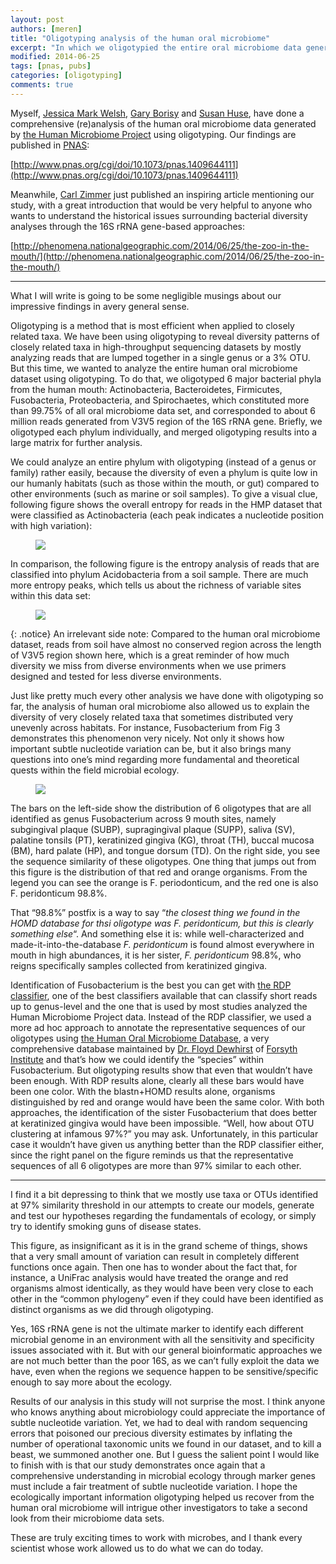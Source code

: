 ```yaml
---
layout: post
authors: [meren]
title: "Oligotyping analysis of the human oral microbiome"
excerpt: "In which we oligotypied the entire oral microbiome data generated by the HMP..."
modified: 2014-06-25
tags: [pnas, pubs]
categories: [oligotyping]
comments: true
---
```


Myself, [Jessica Mark Welsh](http://www.mbl.edu/jbpc/faculty/markwelchj/), [Gary Borisy](http://forsyth.org/person/scientist/gary-borisy) and [Susan Huse](https://vivo.brown.edu/display/sh129), have done a comprehensive (re)analysis of the human oral microbiome data generated by [the Human Microbiome Project](http://www.hmpdacc.org/) using oligotyping. Our findings are published in [PNAS](http://www.pnas.org/):


[http://www.pnas.org/cgi/doi/10.1073/pnas.1409644111](http://www.pnas.org/cgi/doi/10.1073/pnas.1409644111)

Meanwhile, [Carl Zimmer](http://carlzimmer.com/) just published an inspiring article mentioning our study, with a great introduction that would be very helpful to anyone who wants to understand the historical issues surrounding bacterial diversity analyses through the 16S rRNA gene-based approaches:

[http://phenomena.nationalgeographic.com/2014/06/25/the-zoo-in-the-mouth/](http://phenomena.nationalgeographic.com/2014/06/25/the-zoo-in-the-mouth/)

---

What I will write is going to be some negligible musings about our impressive findings in avery general sense.

Oligotyping is a method that is most efficient when applied to closely related taxa. We have been using oligotyping to reveal diversity patterns of closely related taxa in high-throughput sequencing datasets by mostly analyzing reads that are lumped together in a single genus or a 3% OTU. But this time, we wanted to analyze the entire human oral microbiome dataset using oligotyping. To do that, we oligotyped 6 major bacterial phyla from the human mouth: Actinobacteria, Bacteroidetes, Firmicutes, Fusobacteria, Proteobacteria, and Spirochaetes, which constituted more than 99.75% of all oral microbiome data set, and corresponded to about 6 million reads generated from V3V5 region of the 16S rRNA gene. Briefly, we oligotyped each phylum individually, and merged oligotyping results into a large matrix for further analysis.

We could analyze an entire phylum with oligotyping (instead of a genus or family) rather easily, because the diversity of even a phylum is quite low in our humanly habitats (such as those within the mouth, or gut) compared to other environments (such as marine or soil samples). To give a visual clue, following figure shows the overall entropy for reads in the HMP dataset that were classified as Actinobacteria (each peak indicates a nucleotide position with high variation):


<figure>
	<a href="{{ site.url }}/images/oligotyping/Actino.png"><img src="{{ site.url }}/images/oligotyping/Actino.png"></a>
</figure>

In comparison, the following figure is the entropy analysis of reads that are classified into phylum Acidobacteria from a soil sample. There are much more entropy peaks, which tells us about the richness of variable sites within this data set:

<figure>
	<a href="{{ site.url }}/images/oligotyping/Acido.png"><img src="{{ site.url }}/images/oligotyping/Acido.png"></a>
</figure>

{: .notice}
An irrelevant side note: Compared to the human oral microbiome dataset, reads from soil have almost no conserved region across the length of V3V5 region shown here, which is a great reminder of how much diversity we miss from diverse environments when we use primers designed and tested for less diverse environments.

Just like pretty much every other analysis we have done with oligotyping so far, the analysis of human oral microbiome also allowed us to explain the diversity of very closely related taxa that sometimes distributed very unevenly across habitats. For instance, Fusobacterium from Fig 3 demonstrates this phenomenon very nicely. Not only it shows how important subtle nucleotide variation can be, but it also brings many questions into one’s mind regarding more fundamental and theoretical quests within the field microbial ecology.

<figure>
	<a href="{{ site.url }}/images/oligotyping/Fuso.png"><img src="{{ site.url }}/images/oligotyping/Fuso.png"></a>
</figure>

The bars on the left-side show the distribution of 6 oligotypes that are all identified as genus Fusobacterium across 9 mouth sites, namely subgingival plaque (SUBP), supragingival plaque (SUPP), saliva (SV), palatine tonsils (PT), keratinized gingiva (KG), throat (TH), buccal mucosa (BM), hard palate (HP), and tongue dorsum (TD). On the right side, you see the sequence similarity of these oligotypes. One thing that jumps out from this figure is the distribution of that red and orange organisms. From the legend you can see the orange is F. periodonticum, and the red one is also F. peridonticum 98.8%.

That “98.8%” postfix is a way to say “*the closest thing we found in the HOMD database for thsi oligotype was F. peridonticum, but this is clearly something else*“. And something else it is: while well-characterized and made-it-into-the-database *F. peridonticum* is found almost everywhere in mouth in high abundances, it is her sister, *F. peridonticum* 98.8%, who reigns specifically samples collected from keratinized gingiva.

Identification of Fusobacterium is the best you can get with [the RDP classifier](http://rdp.cme.msu.edu/), one of the best classifiers available that can classify short reads up to genus-level and the one that is used by most studies analyzed the Human Microbiome Project data. Instead of the RDP classifier, we used a more ad hoc approach to annotate the representative sequences of our oligotypes using [the Human Oral Microbiome Database](http://www.homd.org/), a very comprehensive database maintained by [Dr. Floyd Dewhirst](http://forsyth.org/person/scientist/floyd-dewhirst) of [Forsyth Institute](http://forsyth.org/) and that’s how we could identify the “species” within Fusobacterium. But oligotyping results show that even that wouldn’t have been enough. With RDP results alone, clearly all these bars would have been one color. With the blastn+HOMD results alone, organisms distinguished by red and orange would have been the same color. With both approaches, the identification of the sister Fusobacterium that does better at keratinized gingiva would have been impossible. “Well, how about OTU clustering at infamous 97%?” you may ask. Unfortunately, in this particular case it wouldn’t have given us anything better than the RDP classifier either, since the right panel on the figure reminds us that the representative sequences of all 6 oligotypes are more than 97% similar to each other.

---

I find it a bit depressing to think that we mostly use taxa or OTUs identified at 97% similarity threshold in our attempts to create our models, generate and test our hypotheses regarding the fundamentals of ecology, or simply try to identify smoking guns of disease states.

This figure, as insignificant as it is in the grand scheme of things, shows that a very small amount of variation can result in completely different functions once again. Then one has to wonder about the fact that, for instance, a UniFrac analysis would have treated the orange and red organisms almost identically, as they would have been very close to each other in the “common phylogeny” even if they could have been identified as distinct organisms as we did through oligotyping.

Yes, 16S rRNA gene is not the ultimate marker to identify each different microbial genome in an environment with all the sensitivity and specificity issues associated with it. But with our general bioinformatic approaches we are not much better than the poor 16S, as we can’t fully exploit the data we have, even when the regions we sequence happen to be sensitive/specific enough to say more about the ecology.

Results of our analysis in this study will not surprise the most. I think anyone who knows anything about microbiology could appreciate the importance of subtle nucleotide variation. Yet, we had to deal with random sequencing errors that poisoned our precious diversity estimates by inflating the number of operational taxonomic units we found in our dataset, and to kill a beast, we summoned another one. But I guess the salient point I would like to finish with is that our study demonstrates once again that a comprehensive understanding in microbial ecology through marker genes must include a fair treatment of subtle nucleotide variation. I hope the ecologically important information oligotyping helped us recover from the human oral microbiome will intrigue other investigators to take a second look from their microbiome data sets.

These are truly exciting times to work with microbes, and I thank every scientist whose work allowed us to do what we can do today.
